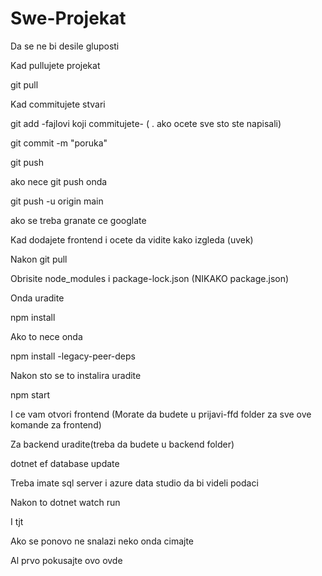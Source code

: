 # Swe-Projekat

Da se ne bi desile gluposti

Kad pullujete projekat


git pull


Kad commitujete stvari


git add -fajlovi koji commitujete- ( . ako ocete sve sto ste napisali)

git commit -m "poruka"

git push


ako nece git push onda

git push -u origin main


ako se treba granate ce googlate


Kad dodajete frontend i ocete da vidite kako izgleda (uvek)

Nakon git pull

Obrisite node_modules i package-lock.json (NIKAKO package.json)


Onda uradite

npm install


Ako to nece onda 

npm install -legacy-peer-deps


Nakon sto se to instalira uradite

npm start

I ce vam otvori frontend (Morate da budete u prijavi-ffd folder za sve ove komande za frontend)

Za backend uradite(treba da budete u backend folder)

dotnet ef database update

Treba imate sql server i azure data studio da bi videli podaci

Nakon to
dotnet watch run



I tjt 

Ako se ponovo ne snalazi neko onda cimajte

Al prvo pokusajte ovo ovde
